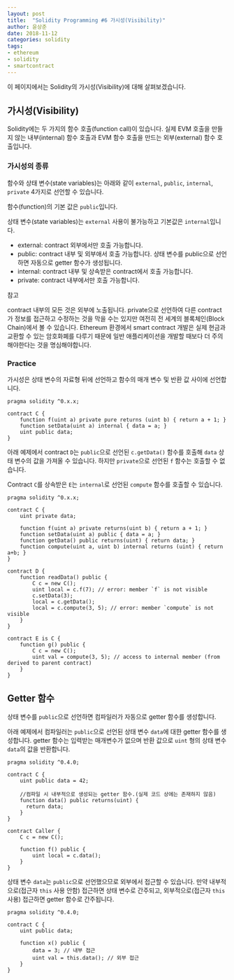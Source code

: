 ```yaml
---
layout: post
title:  "Solidity Programming #6 가시성(Visibility)"
author: 윤상준
date: 2018-11-12
categories: solidity
tags:
- ethereum
- solidity
- smartcontract
---
```


이 페이지에서는 Solidity의 가시성(Visibility)에 대해 살펴보겠습니다.

## 가시성(Visibility)

Solidity에는 두 가지의 함수 호출(function call)이 있습니다.
실제 EVM 호출을 만들지 않는 내부(internal) 함수 호출과 EVM 함수 호출을 만드는 외부(external) 함수 호출입니다.

### 가시성의 종류

함수와 상태 변수(state variables)는 아래와 같이 `external`, `public`, `internal`, `private` 4가지로 선언할 수 있습니다.

함수(function)의 기본 값은 `public`입니다.

상태 변수(state variables)는 `external` 사용이 불가능하고 기본값은 `internal`입니다.

- external: contract 외부에서만 호출 가능합니다.
- public: contract 내부 및 외부애서 호출 가능합니다. 상태 변수를 public으로 선언하면 자동으로 getter 함수가 생성됩니다.
- internal: contract 내부 및 상속받은 contract에서 호출 가능합니다.
- private: contract 내부에서만 호출 가능합니다.

<p class="tip-title">참고</p>
<p class="tip-content">
contract 내부의 모든 것은 외부에 노출됩니다. private으로 선언하여 다른 contract가 정보를 접근하고 수정하는 것을 막을 수는 있지만
여전히 전 세계의 블록체인(Block Chain)에서 볼 수 있습니다. Ethereum 환경에서 smart contract 개발은 실제 현금과
교환할 수 있는 암호화폐를 다루기 때문에 일반 애플리케이션을 개발할 때보다 더 주의해야한다는 것을 명심해야합니다.
</p>

### Practice

가시성은 상태 변수의 자료형 뒤에 선언하고 함수의 매개 변수 및 반환 값 사이에 선언합니다.

```
pragma solidity ^0.x.x;

contract C {
    function f(uint a) private pure returns (uint b) { return a + 1; }
    function setData(uint a) internal { data = a; }
    uint public data;
}
```

아래 예제에서 contract `D`는 `public`으로 선언된 `c.getData()` 함수를 호출해 `data` 상태 변수의 값을 가져올 수 있습니다.
하지만 `private`으로 선언된 `f` 함수는 호출할 수 없습니다.

Contract `C`를 상속받은 `E`는 `internal`로 선언된 `compute` 함수를 호출할 수 있습니다.

```
pragma solidity ^0.x.x;

contract C {
    uint private data;

    function f(uint a) private returns(uint b) { return a + 1; }
    function setData(uint a) public { data = a; }
    function getData() public returns(uint) { return data; }
    function compute(uint a, uint b) internal returns (uint) { return a+b; }
}

contract D {
    function readData() public {
        C c = new C();
        uint local = c.f(7); // error: member `f` is not visible
        c.setData(3);
        local = c.getData();
        local = c.compute(3, 5); // error: member `compute` is not visible
    }
}

contract E is C {
    function g() public {
        C c = new C();
        uint val = compute(3, 5); // access to internal member (from derived to parent contract)
    }
}
```

## Getter 함수

상태 변수를 `public`으로 선언하면 컴파일러가 자동으로 getter 함수를 생성합니다.

아래 예제에서 컴파일러는 `public`으로 선언된 상태 변수 `data`에 대한 getter 함수를 생성합니다.
getter 함수는 입력받는 매개변수가 없으며 반환 값으로 `uint` 형의 상태 변수 `data`의 값을 반환합니다.

```
pragma solidity ^0.4.0;

contract C {
    uint public data = 42;

    //컴파일 시 내부적으로 생성되는 getter 함수.(실제 코드 상에는 존재하지 않음)
    function data() public returns(uint) {
      return data;
    }
}

contract Caller {
    C c = new C();

    function f() public {
        uint local = c.data();
    }
}
```

상태 변수 `data`는 `public`으로 선언했으므로 외부에서 접근할 수 있습니다.
만약 내부적으로(접근자 `this` 사용 안함) 접근하면 상태 변수로 간주되고, 외부적으로(접근자 `this` 사용) 접근하면 getter 함수로 간주됩니다.

```
pragma solidity ^0.4.0;

contract C {
    uint public data;

    function x() public {
        data = 3; // 내부 접근
        uint val = this.data(); // 외부 접근
    }
}
```
